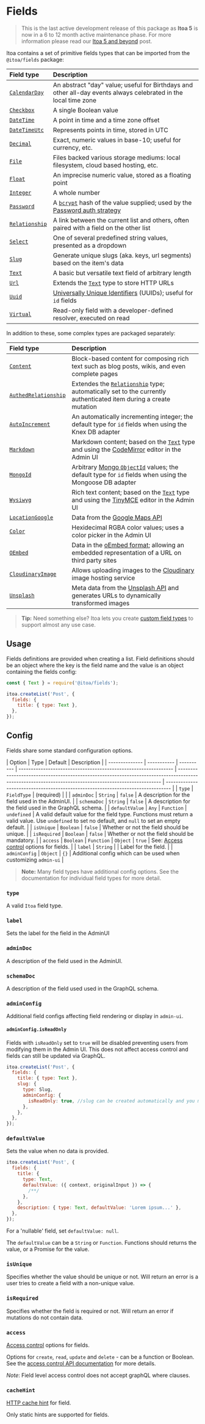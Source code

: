 <!--[meta]
section: api
title: Fields
order: 3
[meta]-->

# Fields

> This is the last active development release of this package as **Itoa 5** is now in a 6 to 12 month active maintenance phase. For more information please read our [Itoa 5 and beyond](https://github.com/itoa-vn/itoaissues/21) post.

Itoa contains a set of primitive fields types that can be imported from the `@itoa/fields` package:

| Field type                                                          | Description                                                                                                                                            |
| :------------------------------------------------------------------ | :----------------------------------------------------------------------------------------------------------------------------------------------------- |
| [`CalendarDay`](/packages/fields/src/types/CalendarDay/README.md)   | An abstract "day" value; useful for Birthdays and other all-day events always celebrated in the local time zone                                        |
| [`Checkbox`](/packages/fields/src/types/Checkbox/README.md)         | A single Boolean value                                                                                                                                 |
| [`DateTime`](/packages/fields/src/types/DateTime/README.md)         | A point in time and a time zone offset                                                                                                                 |
| [`DateTimeUtc`](/packages/fields/src/types/DateTimeUtc/README.md)   | Represents points in time, stored in UTC                                                                                                               |
| [`Decimal`](/packages/fields/src/types/Decimal/README.md)           | Exact, numeric values in base-10; useful for currency, etc.                                                                                            |
| [`File`](/packages/fields/src/types/File/README.md)                 | Files backed various storage mediums: local filesystem, cloud based hosting, etc.                                                                      |
| [`Float`](/packages/fields/src/types/Float/README.md)               | An imprecise numeric value, stored as a floating point                                                                                                 |
| [`Integer`](/packages/fields/src/types/Integer/README.md)           | A whole number                                                                                                                                         |
| [`Password`](/packages/fields/src/types/Password/README.md)         | A [`bcrypt`](https://en.wikipedia.org/wiki/Bcrypt) hash of the value supplied; used by the [Password auth strategy](/packages/auth-password/README.md) |
| [`Relationship`](/packages/fields/src/types/Relationship/README.md) | A link between the current list and others, often paired with a field on the other list                                                                |
| [`Select`](/packages/fields/src/types/Select/README.md)             | One of several predefined string values, presented as a dropdown                                                                                       |
| [`Slug`](/packages/fields/src/types/Slug/README.md)                 | Generate unique slugs (aka. keys, url segments) based on the item's data                                                                               |
| [`Text`](/packages/fields/src/types/Text/README.md)                 | A basic but versatile text field of arbitrary length                                                                                                   |
| [`Url`](/packages/fields/src/types/Url/README.md)                   | Extends the [`Text`](/packages/fields/src/types/Text/README.md) type to store HTTP URLs                                                                |
| [`Uuid`](/packages/fields/src/types/Uuid/README.md)                 | [Universally Unique Identifiers](https://en.wikipedia.org/wiki/Universally_unique_identifier) (UUIDs); useful for `id` fields                          |
| [`Virtual`](/packages/fields/src/types/Virtual/README.md)           | Read-only field with a developer-defined resolver, executed on read                                                                                    |

In addition to these, some complex types are packaged separately:

| Field type                                                             | Description                                                                                                                                                           |
| :--------------------------------------------------------------------- | :-------------------------------------------------------------------------------------------------------------------------------------------------------------------- |
| [`Content`](/packages/fields-content/README.md)                        | Block-based content for composing rich text such as blog posts, wikis, and even complete pages                                                                        |
| [`AuthedRelationship`](/packages/fields-authed-relationship/README.md) | Extendes the [`Relationship`](/packages/fields/src/types/Relationship/README.md) type; automatically set to the currently authenticated item during a create mutation |
| [`AutoIncrement`](/packages/fields-auto-increment/README.md)           | An automatically incrementing integer; the default type for `id` fields when using the Knex DB adapter                                                                |
| [`Markdown`](/packages/fields-markdown/README.md)                      | Markdown content; based on the [`Text`](/packages/fields/src/types/Text/README.md) type and using the [CodeMirror](https://codemirror.net/) editor in the Admin UI    |
| [`MongoId`](/packages/fields-mongoid/README.md)                        | Arbitrary [Mongo `ObjectId`](https://docs.mongodb.com/manual/reference/method/ObjectId/) values; the default type for `id` fields when using the Mongoose DB adapter  |
| [`Wysiwyg`](/packages/fields-wysiwyg-tinymce/README.md)                | Rich text content; based on the [`Text`](/packages/fields/src/types/Text/README.md) type and using the [TinyMCE](https://www.tiny.cloud/) editor in the Admin UI      |
| [`LocationGoogle`](/packages/fields-location-google/README.md)         | Data from the [Google Maps API](https://developers.google.com/maps/documentation/javascript/reference)                                                                |
| [`Color`](/packages/fields-color/README.md)                            | Hexidecimal RGBA color values; uses a color picker in the Admin UI                                                                                                    |
| [`OEmbed`](/packages/fields-oembed/README.md)                          | Data in the [oEmbed format](https://oembed.com/); allowing an embedded representation of a URL on third party sites                                                   |
| [`CloudinaryImage`](/packages/fields-cloudinary-image/README.md)       | Allows uploading images to the [Cloudinary](https://cloudinary.com/) image hosting service                                                                            |
| [`Unsplash`](/packages/fields-unsplash/README.md)                      | Meta data from the [Unsplash API](https://unsplash.com/developers) and generates URLs to dynamically transformed images                                               |

> **Tip:** Need something else? Itoa lets you create [custom field types](/docs/guides/custom-field-types.md) to support almost any use case.

## Usage

Fields definitions are provided when creating a list. Field definitions should be an object where the key is the field name and the value is an object containing the fields config:

```javascript
const { Text } = require('@itoa/fields');

itoa.createList('Post', {
  fields: {
    title: { type: Text },
  },
});
```

## Config

Fields share some standard configuration options.

| Option         | Type        | Default    | Description                                                     |
| -------------- | ----------- | ---------- | --------------------------------------------------------------- | ----------------------------------------------------------------------------------------------------------------------------------------------------- | -------------------------------------------------------------------------------- |
| `type`         | `FieldType` | (required) |                                                                 |
| `adminDoc`     | `String`    | `false`    | A description for the field used in the AdminUI.                |
| `schemaDoc`    | `String`    | `false`    | A description for the field used in the GraphQL schema.         |
| `defaultValue` | `Any`       | `Function` | `undefined`                                                     | A valid default value for the field type. Functions must return a valid value. Use `undefined` to set no default, and `null` to set an empty default. |
| `isUnique`     | `Boolean`   | `false`    | Whether or not the field should be unique.                      |
| `isRequired`   | `Boolean`   | `false`    | Whether or not the field should be mandatory.                   |
| `access`       | `Boolean`   | `Function` | `Object`                                                        | `true`                                                                                                                                                | See: [Access control](https://itoa.vn/guides/access-control) options for fields. |
| `label`        | `String`    |            | Label for the field.                                            |
| `adminConfig`  | `Object`    | `{}`       | Additional config which can be used when customizing `admin-ui` |

> **Note:** Many field types have additional config options. See the documentation for individual field types for more detail.

### `type`

A valid `Itoa` field type.

### `label`

Sets the label for the field in the AdminUI

### `adminDoc`

A description of the field used in the AdminUI.

### `schemaDoc`

A description of the field used used in the GraphQL schema.

### `adminConfig`

Additional field configs affecting field rendering or display in `admin-ui`.

#### `adminConfig.isReadOnly`

Fields with `isReadOnly` set to `true` will be disabled preventing users from modifying them in the Admin UI. This does not affect access control and fields can still be updated via GraphQL.

```javascript
itoa.createList('Post', {
  fields: {
    title: { type: Text },
    slug: {
      type: Slug,
      adminConfig: {
        isReadOnly: true, //slug can be created automatically and you may want to show this as read only
      },
    },
  },
});
```

### `defaultValue`

Sets the value when no data is provided.

```javascript
itoa.createList('Post', {
  fields: {
    title: {
      type: Text,
      defaultValue: ({ context, originalInput }) => {
        /**/
      },
    },
    description: { type: Text, defaultValue: 'Lorem ipsum...' },
  },
});
```

For a 'nullable' field, set `defaultValue: null`.

The `defaultValue` can be a `String` or `Function`. Functions should returns the value, or a Promise for the value.

### `isUnique`

Specifies whether the value should be unique or not. Will return an error is a user tries to create a field with a non-unique value.

### `isRequired`

Specifies whether the field is required or not. Will return an error if mutations do not contain data.

### `access`

[Access control](https://itoa.vn/guides/access-control) options for fields.

Options for `create`, `read`, `update` and `delete` - can be a function or Boolean. See the [access control API documentation](https://itoa.vn/api/access-control) for more details.

_Note_: Field level access control does not accept graphQL where clauses.

### `cacheHint`

[HTTP cache hint](https://itoa.vn/api/create-list#cacheHint) for field.

Only static hints are supported for fields.
